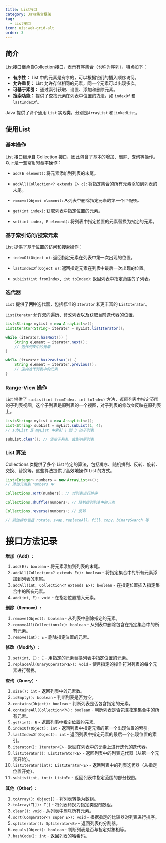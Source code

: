 ```yaml
---
title: List接口
category: Java集合框架
tag:
  - List接口
icon: uis:web-grid-alt
order: 3
---
```


## 简介


List接口继承自Collection接口，表示有序集合（也称为序列），特点如下：

- **有序性：** List 中的元素是有序的，可以根据它们的插入顺序访问。
- **允许重复：** List 允许存储相同的元素，同一个元素可以出现多次。
- **可基于索引：** 通过索引获取、设置、添加和删除元素。
- **搜索功能：** 提供了查找元素在列表中位置的方法，如 `indexOf` 和 `lastIndexOf`。

Java 提供了两个通用 `List` 实现类，分别是`ArrayList` 和`LinkedList`。

## 使用List

### 基本操作

List 接口继承自 Collection 接口，因此包含了基本的增加、删除、查询等操作。以下是一些常用的基本操作：

- `add(E element)`: 将元素添加到列表的末尾。

- `addAll(Collection<? extends E> c)`: 将指定集合的所有元素添加到列表的末尾。

- `remove(Object element)`: 从列表中删除指定元素的第一个匹配项。

- `get(int index)`: 获取列表中指定位置的元素。

- `set(int index, E element)`: 将列表中指定位置的元素替换为指定的元素。

### 基于索引访问/搜索元素

List 提供了基于位置的访问和搜索操作：

- `indexOf(Object o)`: 返回指定元素在列表中第一次出现的位置。

- `lastIndexOf(Object o)`: 返回指定元素在列表中最后一次出现的位置。

- `subList(int fromIndex, int toIndex)`: 返回列表中指定范围的子列表。

### 迭代器

`List` 提供了两种迭代器，包括标准的 `Iterator` 和更丰富的 `ListIterator`。

`ListIterator` 允许双向遍历、修改列表以及获取当前迭代器的位置。

```java
List<String> myList = new ArrayList<>();
ListIterator<String> iterator = myList.listIterator();

while (iterator.hasNext()) {
    String element = iterator.next();
    // 迭代列表中的元素
}

while (iterator.hasPrevious()) {
    String element = iterator.previous();
    // 逆向迭代列表中的元素
}
```

### Range-View 操作

List 提供了 `subList(int fromIndex, int toIndex)` 方法，返回列表中指定范围的子列表视图。这个子列表是原列表的一个视图，对子列表的修改会反映在原列表上。

```java
List<String> myList = new ArrayList<>();
List<String> subList = myList.subList(1, 4);
// subList 是 myList 中索引 1 到 3 的子列表

subList.clear(); // 清空子列表，会影响原列表
```

### List 算法

Collections 类提供了多个 List 特定的算法，包括排序、随机排列、反转、旋转、交换、替换等。这些算法提供了高效地操作 List 的方式。

```java
List<Integer> numbers = new ArrayList<>();
// 添加元素到 numbers 中

Collections.sort(numbers); // 对列表进行排序

Collections.shuffle(numbers); // 随机排列列表中的元素

Collections.reverse(numbers); // 反转

// 其他操作包括 rotate、swap、replaceAll、fill、copy、binarySearch 等
```


# 接口方法记录

**增加（Add）:**
1. `add(E): boolean` - 将元素添加到列表的末尾。
2. `addAll(Collection<? extends E>): boolean` - 将指定集合中的所有元素添加到列表的末尾。
3. `addAll(int, Collection<? extends E>): boolean` - 在指定位置插入指定集合中的所有元素。
4. `add(int, E): void` - 在指定位置插入元素。

**删除（Remove）:**
1. `remove(Object): boolean` - 从列表中删除指定的元素。
2. `removeAll(Collection<?>): boolean` - 从列表中删除包含在指定集合中的所有元素。
3. `remove(int): E` - 删除指定位置的元素。

**修改（Modify）:**
1. `set(int, E): E` - 用指定的元素替换列表中指定位置的元素。
2. `replaceAll(UnaryOperator<E>): void` - 使用指定的操作符对列表的每个元素进行替换。

**查询（Query）:**
1. `size(): int` - 返回列表中的元素数。
2. `isEmpty(): boolean` - 判断列表是否为空。
3. `contains(Object): boolean` - 判断列表是否包含指定的元素。
4. `containsAll(Collection<?>): boolean` - 判断列表是否包含指定集合中的所有元素。
5. `get(int): E` - 返回列表中指定位置的元素。
6. `indexOf(Object): int` - 返回列表中指定元素的第一个出现位置的索引。
7. `lastIndexOf(Object): int` - 返回列表中指定元素的最后一个出现位置的索引。
8. `iterator(): Iterator<E>` - 返回在列表中的元素上进行迭代的迭代器。
9. `listIterator(): ListIterator<E>` - 返回列表中的列表迭代器（从第一个元素开始）。
10. `listIterator(int): ListIterator<E>` - 返回列表中的列表迭代器（从指定位置开始）。
11. `subList(int, int): List<E>` - 返回列表中指定范围的部分视图。

**其他（Other）:**
1. `toArray(): Object[]` - 将列表转换为数组。
2. `toArray(T[]): T[]` - 将列表转换为指定类型的数组。
3. `clear(): void` - 从列表中删除所有元素。
4. `sort(Comparator<? super E>): void` - 根据指定的比较器对列表进行排序。
5. `spliterator(): Spliterator<E>` - 返回列表的分割器。
6. `equals(Object): boolean` - 判断列表是否与指定对象相等。
7. `hashCode(): int` - 返回列表的哈希码。